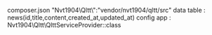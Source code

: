 composer.json  "Nvt1904\\Qltt\\":"vendor/nvt1904/qltt/src"
data table : news(id,title,content,created_at,updated_at)
config app :  Nvt1904\Qltt\QlttServiceProvider::class
